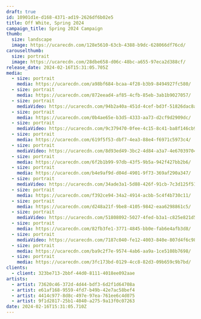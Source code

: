 ```yaml
---
draft: true
id: 10901d1e-d168-4371-ad19-2626df6b02e5
title: Off White, Spring 2024
campaign_title: S﻿pring 2024 Campaign
thumb:
  size: landscape
  image: https://ucarecdn.com/128e5610-63cb-4388-b9dc-628066df76cd/
carouselthumb:
  size: portrait
  image: https://ucarecdn.com/28dbe658-d06c-48bc-a655-97eca2d388cf/
release_date: 2024-02-16T15:31:05.705Z
media:
  - size: portrait
    media: https://ucarecdn.com/a98bf684-bcaa-4f28-b3b9-8494927fc580/
  - size: portrait
    media: https://ucarecdn.com/872eead4-af85-4cfb-85eb-3ab1b9027057/
  - size: portrait
    mediaVideo: https://ucarecdn.com/94b2a40a-451d-4cef-bd3f-51826dac8ad3/
  - size: portrait
    media: https://ucarecdn.com/0b4ae65e-b3d5-4333-aa73-d2cf9d2909dc/
  - size: portrait
    mediaVideo: https://ucarecdn.com/9c379470-0fee-4c15-8c41-ba8f146cb9f1/
  - size: portrait
    media: https://ucarecdn.com/619f5f53-dbf7-4ea3-88e4-f6971c5973c4/
  - size: portrait
    mediaVideo: https://ucarecdn.com/8d93ed49-3bc2-4d84-a3a7-4e670397044a/
  - size: portrait
    media: https://ucarecdn.com/6f2b1b99-97db-43f5-9b5a-942f427bb2b6/
  - size: portrait
    media: https://ucarecdn.com/b4e9af9d-d04d-4901-9f73-369af290a347/
  - size: portrait
    mediaVideo: https://ucarecdn.com/34ade3a1-5d88-426f-91cb-7c3d125f510f/
  - size: portrait
    media: https://ucarecdn.com/f392ce94-34a2-4914-acbb-5c4f4b730c11/
  - size: portrait
    media: https://ucarecdn.com/d248a21f-9be8-4105-9842-eaa6298861c5/
  - size: portrait
    mediaVideo: https://ucarecdn.com/51808092-5027-4fed-b3a1-c825e821d5a8/
  - size: portrait
    media: https://ucarecdn.com/82fb3fe1-3771-4845-bb0e-fab6e4afb3d8/
  - size: portrait
    mediaVideo: https://ucarecdn.com/7187c040-fe12-4003-840e-807d4f6c9814/
  - size: portrait
    media: https://ucarecdn.com/ba9c2f7e-9574-4ab6-aa9a-1ce5108b7698/
  - size: portrait
    media: https://ucarecdn.com/3fc173bd-0129-4cc8-82d3-09b659c9b7bd/
clients:
  - client: 323be713-2bbf-44d0-8111-4018ee092aae
artists:
  - artist: 73620c46-372d-4d44-bdf3-6d2f1d64708a
  - artist: e61af168-9559-4fd7-b49b-42e7ac58bef4
  - artist: 4414c977-8d8c-497e-97ea-761ee6c4d075
  - artist: 9f1d2817-25b1-4040-a275-9a13f0c07263
date: 2024-02-16T15:31:05.710Z
---
```

